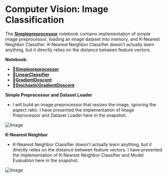 # **Computer Vision: Image Classification**

The [**Simplepreprocessor**](https://github.com/ThinamXx/ComputerVision/blob/main/03.%20Image%20Classification/Simplepreprocessor.ipynb) notebook contains implementation of simple image preprocessor, loading an image dataset into memory, and K-Nearest Neighbor Classifier. K-Nearest Neighbor Classifier doesn’t actually learn anything, but it directly relies on the distance between feature vectors.

**Notebook:**
- 📑[**Simplepreprocessor**](https://github.com/ThinamXx/ComputerVision/blob/main/03.%20Image%20Classification/Simplepreprocessor.ipynb)
- 📑[**LinearClassifier**](https://github.com/ThinamXx/ComputerVision/blob/main/03.%20Image%20Classification/LinearClassifier.ipynb) 
- 📑[**GradientDescent**](https://github.com/ThinamXx/ComputerVision/blob/main/03.%20Image%20Classification/GradientDescent.ipynb) 
- 📑[**StochasticGradientDescent**](https://github.com/ThinamXx/ComputerVision/blob/main/03.%20Image%20Classification/StochasticGradientDescent.ipynb) 

**Simple Preprocessor and Dataset Loader**
- I will build an image preprocessor that resizes the image, ignoring the aspect ratio. I have presented the implementation of Image Preprocessor and Dataset Loader here in the snapshot. 

![Image](https://github.com/ThinamXx/MachineLearning_DeepLearning/blob/main/Images/Day%202.PNG)

**K-Nearest Neighbor**
- K-Nearest Neighbor Classifier doesn’t actually learn anything, but it directly relies on the distance between feature vectors. I have presented the implementation of K-Nearest Neighbor Classifier and Model Evaluation here in the snapshot. 

![Image](https://github.com/ThinamXx/MachineLearning_DeepLearning/blob/main/Images/Day%203.PNG)
